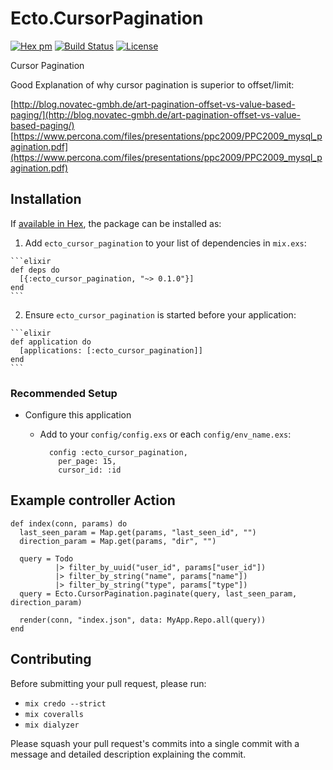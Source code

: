 # Ecto.CursorPagination
[![Hex pm](http://img.shields.io/hexpm/v/ecto_cursor_pagination.svg?style=flat)](https://hex.pm/packages/ecto_cursor_pagination)
[![Build Status](https://travis-ci.org/bleacherreport/ecto_cursor_pagination.svg?branch=master)](https://travis-ci.org/bleacherreport/ecto_cursor_pagination)
[![License](https://img.shields.io/badge/license-Apache%202-blue.svg)](https://github.com/bleacherreport/plug_logger_json/blob/master/LICENSE)

Cursor Pagination

Good Explanation of why cursor pagination is superior to offset/limit:

[http://blog.novatec-gmbh.de/art-pagination-offset-vs-value-based-paging/](http://blog.novatec-gmbh.de/art-pagination-offset-vs-value-based-paging/)
[https://www.percona.com/files/presentations/ppc2009/PPC2009_mysql_pagination.pdf](https://www.percona.com/files/presentations/ppc2009/PPC2009_mysql_pagination.pdf)

## Installation

If [available in Hex](https://hex.pm/docs/publish), the package can be installed as:

  1. Add `ecto_cursor_pagination` to your list of dependencies in `mix.exs`:

    ```elixir
    def deps do
      [{:ecto_cursor_pagination, "~> 0.1.0"}]
    end
    ```

  2. Ensure `ecto_cursor_pagination` is started before your application:

    ```elixir
    def application do
      [applications: [:ecto_cursor_pagination]]
    end
    ```

### Recommended Setup
  * Configure this application
    * Add to your `config/config.exs` or each `config/env_name.exs`:

            config :ecto_cursor_pagination,
              per_page: 15,
              cursor_id: :id

## Example controller Action

    def index(conn, params) do
      last_seen_param = Map.get(params, "last_seen_id", "")
      direction_param = Map.get(params, "dir", "")

      query = Todo
              |> filter_by_uuid("user_id", params["user_id"])
              |> filter_by_string("name", params["name"])
              |> filter_by_string("type", params["type"])
      query = Ecto.CursorPagination.paginate(query, last_seen_param, direction_param)

      render(conn, "index.json", data: MyApp.Repo.all(query))
    end

## Contributing
Before submitting your pull request, please run:
  * `mix credo --strict`
  * `mix coveralls`
  * `mix dialyzer`

Please squash your pull request's commits into a single commit with a message and
detailed description explaining the commit.
